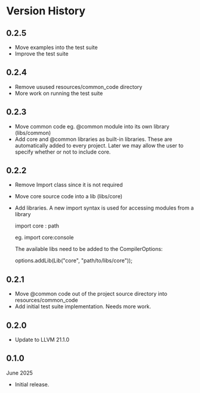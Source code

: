# Version History

## 0.2.5

- Move examples into the test suite
- Improve the test suite

## 0.2.4

- Remove usused resources/common_code directory
- More work on running the test suite

## 0.2.3

- Move common code eg. @common module into its own library (libs/common) 
- Add core and @common libraries as built-in libraries. These are automatically added to every project.
  Later we may allow the user to specify whether or not to include core.

## 0.2.2

- Remove Import class since it is not required
- Move core source code into a lib (libs/core)
- Add libraries. A new import syntax is used for accessing modules from a library

    import core : path

    eg. import core:console

    The available libs need to be added to the CompilerOptions:

    options.addLib(Lib("core", "path/to/libs/core"));

## 0.2.1

- Move @common code out of the project source directory into resources/common_code
- Add initial test suite implementation. Needs more work.

## 0.2.0

- Update to LLVM 21.1.0

## 0.1.0

June 2025 

- Initial release.

